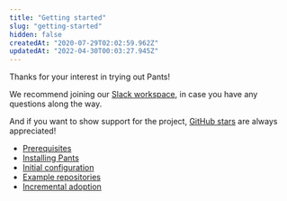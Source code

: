 ```yaml
---
title: "Getting started"
slug: "getting-started"
hidden: false
createdAt: "2020-07-29T02:02:59.962Z"
updatedAt: "2022-04-30T00:03:27.945Z"
---
```

Thanks for your interest in trying out Pants! 

We recommend joining our [Slack workspace](doc:the-pants-community), in case you have any questions along the way.   

And if you want to show support for the project, [GitHub stars](https://github.com/pantsbuild/pants) are always appreciated!

- [Prerequisites](doc:prerequisites) 
- [Installing Pants](doc:installation) 
- [Initial configuration](doc:initial-configuration)
- [Example repositories](doc:example-repos)
- [Incremental adoption](doc:existing-repositories)

